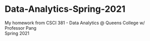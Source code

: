 # Data-Analytics-Spring-2021
My homework from CSCI 381 - Data Analytics @ Queens College w/ Professor Pang  
Spring 2021
